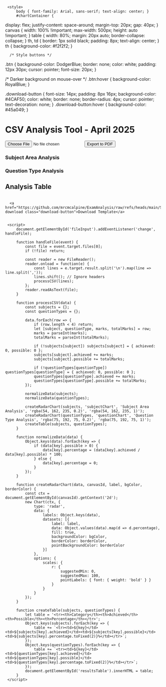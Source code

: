 
 <html lang="en">
 <head>
     <meta charset="UTF-8">
     <meta name="viewport" content="width=device-width, initial-scale=1.0">
     <title>CSV Analysis</title>
     <script src="https://cdn.jsdelivr.net/npm/chart.js"></script>
     <script src="https://cdnjs.cloudflare.com/ajax/libs/pdfmake/0.2.4/pdfmake.min.js"></script>
     <script src="https://cdnjs.cloudflare.com/ajax/libs/pdfmake/0.2.4/vfs_fonts.js"></script>


  <!-- Add these to the HTML head if not already included -->
<script src="https://cdnjs.cloudflare.com/ajax/libs/html2canvas/1.4.1/html2canvas.min.js"></script>
<script src="https://cdnjs.cloudflare.com/ajax/libs/jspdf/2.5.1/jspdf.umd.min.js"></script>

<script>
async function capturePageToPDF() {
  const { jsPDF } = window.jspdf;
  const fileName = prompt("Enter a name for the PDF file:");
  if (!fileName) return;

  // Temporarily add the header
  const header = document.createElement('div');
  header.textContent = fileName;
  header.style.fontSize = '24px';
  header.style.fontWeight = 'bold';
  header.style.margin = '20px';
  header.style.textAlign = 'center';
  document.body.insertBefore(header, document.body.firstChild);

  // Wait for header to render
  await new Promise(resolve => setTimeout(resolve, 100));

  // Capture screenshot of the body
  const canvas = await html2canvas(document.body, {
    useCORS: true,
    scale: 2
  });

  const imgData = canvas.toDataURL('image/png');

  const pdf = new jsPDF({
    orientation: 'portrait',
    unit: 'mm',
    format: 'a4'
  });

  const pageWidth = pdf.internal.pageSize.getWidth();
  const pageHeight = pdf.internal.pageSize.getHeight();

  const imgProps = pdf.getImageProperties(imgData);
  const pdfWidth = pageWidth;
  const pdfHeight = (imgProps.height * pdfWidth) / imgProps.width;

  pdf.addImage(imgData, 'PNG', 0, 0, pdfWidth, pdfHeight);

  pdf.save(fileName + ".pdf");

  // Clean up header after save
  header.remove();
}
</script>
     <style>
         body { font-family: Arial, sans-serif; text-align: center; }
         #chartContainer {
  display: flex;
  justify-content: space-around;
  margin-top: 20px;
  gap: 40px;
}
canvas {
  width: 100% !important;
  max-width: 500px;
  height: auto !important;
}
         table { width: 80%; margin: 20px auto; border-collapse: collapse; }
         th, td { border: 1px solid black; padding: 8px; text-align: center; }
         th { background-color: #f2f2f2; }


      /* Style buttons */
.btn {
  background-color: DodgerBlue;
  border: none;
  color: white;
  padding: 12px 30px;
  cursor: pointer;
  font-size: 20px;
}

/* Darker background on mouse-over */
.btn:hover {
  background-color: RoyalBlue;
}

.download-button {
      font-size: 14px;
      padding: 8px 16px;
      background-color: #4CAF50;
      color: white;
      border: none;
      border-radius: 4px;
      cursor: pointer;
      text-decoration: none;
    }
    .download-button:hover {
      background-color: #45a049;
    }
     </style>
 </head>
 <body>
     <h1>CSV Analysis Tool - April 2025</h1>
     <input type="file" id="fileInput" accept=".csv">
     <button onclick="capturePageToPDF()">Export to PDF</button>
     <div id="chartContainer">
         <div>
             <h3>Subject Area Analysis</h3>
             <canvas id="subjectChart"></canvas>
         </div>
         <div>
             <h3>Question Type Analysis</h3>
             <canvas id="questionChart"></canvas>
         </div>
     </div>
     <h2>Analysis Table</h2>
     <table id="resultsTable"></table>

      <a href="https://github.com/mrcmcalpine/ExamAnalysis/raw/refs/heads/main/SampleFile.xlsx" download class="download-button">Download Template</a>

     
     <script>
         document.getElementById('fileInput').addEventListener('change', handleFile);
         
         function handleFile(event) {
             const file = event.target.files[0];
             if (!file) return;
             
             const reader = new FileReader();
             reader.onload = function(e) {
                 const lines = e.target.result.split('\n').map(line => line.split(','));
                 lines.shift(); // Ignore headers
                 processCSV(lines);
             };
             reader.readAsText(file);
         }
         
         function processCSV(data) {
             const subjects = {};
             const questionTypes = {};
             
             data.forEach(row => {
                 if (row.length < 4) return;
                 let [subject, questionType, marks, totalMarks] = row;
                 marks = parseInt(marks);
                 totalMarks = parseInt(totalMarks);
                 
                 if (!subjects[subject]) subjects[subject] = { achieved: 0, possible: 0 };
                 subjects[subject].achieved += marks;
                 subjects[subject].possible += totalMarks;
                 
                 if (!questionTypes[questionType]) questionTypes[questionType] = { achieved: 0, possible: 0 };
                 questionTypes[questionType].achieved += marks;
                 questionTypes[questionType].possible += totalMarks;
             });
             
             normalizeData(subjects);
             normalizeData(questionTypes);
             
             createRadarChart(subjects, 'subjectChart', 'Subject Area Analysis', 'rgba(54, 162, 235, 0.2)', 'rgba(54, 162, 235, 1)');
             createRadarChart(questionTypes, 'questionChart', 'Question Type Analysis', 'rgba(75, 192, 75, 0.2)', 'rgba(75, 192, 75, 1)');
             createTable(subjects, questionTypes);
         }
         
         function normalizeData(data) {
             Object.keys(data).forEach(key => {
                 if (data[key].possible > 0) {
                     data[key].percentage = (data[key].achieved / data[key].possible) * 100;
                 } else {
                     data[key].percentage = 0;
                 }
             });
         }
         
         function createRadarChart(data, canvasId, label, bgColor, borderColor) {
             const ctx = document.getElementById(canvasId).getContext('2d');
             new Chart(ctx, {
                 type: 'radar',
                 data: {
                     labels: Object.keys(data),
                     datasets: [{
                         label: label,
                         data: Object.values(data).map(d => d.percentage),
                         fill: true,
                         backgroundColor: bgColor,
                         borderColor: borderColor,
                         pointBackgroundColor: borderColor
                     }]
                 },
                 options: {
                     scales: {
                         r: {
                             suggestedMin: 0,
                             suggestedMax: 100,
                             pointLabels: { font: { weight: 'bold' } }
                         }
                     }
                 }
             });
         }
         
         function createTable(subjects, questionTypes) {
             let table = '<tr><th>Category</th><th>Achieved</th><th>Possible</th><th>Percentage</th></tr>';
             Object.keys(subjects).forEach(key => {
                 table += `<tr><td>${key}</td><td>${subjects[key].achieved}</td><td>${subjects[key].possible}</td><td>${subjects[key].percentage.toFixed(2)}%</td></tr>`;
             });
             Object.keys(questionTypes).forEach(key => {
                 table += `<tr><td>${key}</td><td>${questionTypes[key].achieved}</td><td>${questionTypes[key].possible}</td><td>${questionTypes[key].percentage.toFixed(2)}%</td></tr>`;
             });
             document.getElementById('resultsTable').innerHTML = table;
         }
     </script>
 </body>
 </html>

